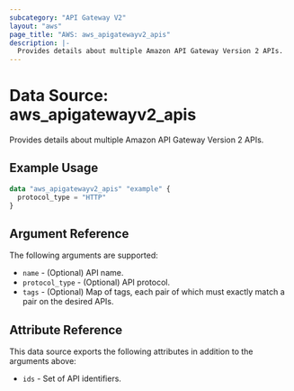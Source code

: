 ```yaml
---
subcategory: "API Gateway V2"
layout: "aws"
page_title: "AWS: aws_apigatewayv2_apis"
description: |-
  Provides details about multiple Amazon API Gateway Version 2 APIs.
---
```


# Data Source: aws_apigatewayv2_apis

Provides details about multiple Amazon API Gateway Version 2 APIs.

## Example Usage

```terraform
data "aws_apigatewayv2_apis" "example" {
  protocol_type = "HTTP"
}
```

## Argument Reference

The following arguments are supported:

* `name` - (Optional) API name.
* `protocol_type` - (Optional) API protocol.
* `tags` - (Optional) Map of tags, each pair of which must exactly match
  a pair on the desired APIs.

## Attribute Reference

This data source exports the following attributes in addition to the arguments above:

* `ids` - Set of API identifiers.
